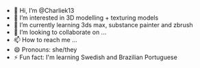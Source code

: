 - 👋 Hi, I’m @Charliek13
- 👀 I’m interested in 3D modelling + texturing models
- 🌱 I’m currently learning 3ds max, substance painter and zbrush
- 💞️ I’m looking to collaborate on ...
- 📫 How to reach me ...
- 😄 Pronouns: she/they
- ⚡ Fun fact: I'm learning Swedish and Brazilian Portuguese 

<!---
Charliek13/Charliek13 is a ✨ special ✨ repository because its `README.md` (this file) appears on your GitHub profile.
You can click the Preview link to take a look at your changes.
--->
